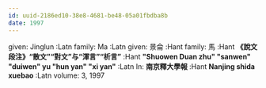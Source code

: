 ```yaml
---
id: uuid-2186ed10-38e8-4681-be48-05a01fbdba8b
date: 1997
---
```


given: Jinglun  :Latn
family: Ma  :Latn
given: 景侖 :Hant
family: 馬 :Hant
**《說文段注》“散文”“對文”与“渾言”“析言”** :Hant
**"Shuowen Duan zhu" "sanwen" "duiwen" yu "hun yan" "xi yan"** :Latn
In: 
**南京釋大學報** :Hant
**Nanjing shida xuebao** :Latn
volume: 3, 1997